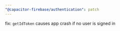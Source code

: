 ```yaml
---
"@capacitor-firebase/authentication": patch
---
```


fix: `getIdToken` causes app crash if no user is signed in
